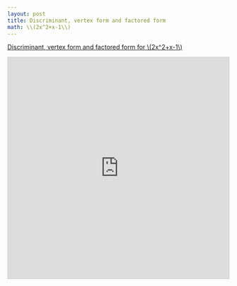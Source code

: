 ```yaml
---
layout: post
title: Discriminant, vertex form and factored form
math: \\(2x^2+x-1\\)
---
```


[Discriminant, vertex form and factored form for \\(2x^2+x-1\\)](https://www.desmos.com/calculator/muoyirwomj)

<iframe src="https://www.desmos.com/calculator/muoyirwomj?embed" width="500" height="500" style="border: 1px solid #ccc" frameborder=0></iframe>